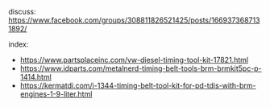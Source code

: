 discuss: https://www.facebook.com/groups/308811826521425/posts/1669373687131892/

index:
- https://www.partsplaceinc.com/vw-diesel-timing-tool-kit-17821.html
- https://www.idparts.com/metalnerd-timing-belt-tools-brm-brmkit5pc-p-1414.html
- https://kermatdi.com/i-1344-timing-belt-tool-kit-for-pd-tdis-with-brm-engines-1-9-liter.html
